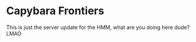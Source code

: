 # Capybara Frontiers
This is just the server update for the HMM, what are you doing here dude? LMAO
